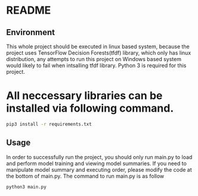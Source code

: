 # README
## Environment
This whole project should be executed in linux based system, because the project uses TensorFlow Decision Forests(tfdf) library, which
only has linux distribution, any attempts to run this project on Windows based system would likely to fail when intsalling tfdf library.
Python 3 is required for this project.
# All neccessary libraries can be installed via following command.
```sh
pip3 install -r requirements.txt
```
## Usage
In order to successfully run the project, you should only run main.py to load and perform model training and viewing model summaries. 
If you need to manipulate model summary and executing order, please modify the code at the bottom of main.py.
The command to run main.py is as follow
```sh
python3 main.py
```